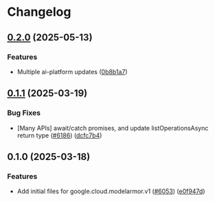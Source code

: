 # Changelog

## [0.2.0](https://github.com/googleapis/google-cloud-node/compare/modelarmor-v0.1.1...modelarmor-v0.2.0) (2025-05-13)


### Features

* Multiple ai-platform updates ([0b8b1a7](https://github.com/googleapis/google-cloud-node/commit/0b8b1a75f33bdf94000321d239834b9b10757862))

## [0.1.1](https://github.com/googleapis/google-cloud-node/compare/modelarmor-v0.1.0...modelarmor-v0.1.1) (2025-03-19)


### Bug Fixes

* [Many APIs] await/catch promises, and update listOperationsAsync return type ([#6186](https://github.com/googleapis/google-cloud-node/issues/6186)) ([dcfc7b4](https://github.com/googleapis/google-cloud-node/commit/dcfc7b492a2ac3fb86b93ae1375bac1c5153d049))

## 0.1.0 (2025-03-18)


### Features

* Add initial files for google.cloud.modelarmor.v1 ([#6053](https://github.com/googleapis/google-cloud-node/issues/6053)) ([e0f947d](https://github.com/googleapis/google-cloud-node/commit/e0f947dd9530a957f0664b14489059b68b59592a))

